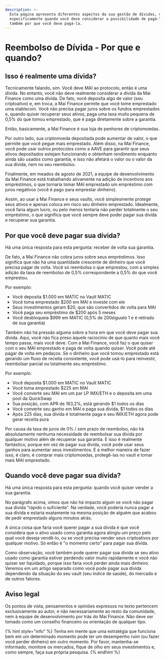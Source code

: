 ```yaml
---
description: >-
  Esta página apresenta diferentes aspectos da sua gestão de dívidas, mais
  especificamente quando você deve considerar a possibilidade de pagá-la, mas
  também por que você deve pagá-la.
---
```


# Reembolso de Dívida - Por que e quando?

## Isso é realmente uma dívida?

Tecnicamente falando, sim. Você deve MAI ao protocolo, então é uma dívida. No entanto, você não deve realmente considerar a dívida da Mai Finance como uma dívida. De fato, você deposita algo de valor (seu criptoativo) e, em troca, a Mai Finance permite que você tome emprestado uma stablecoin. Você não precisa pagar juros sobre os fundos emprestados e, quando quiser recuperar seus ativos, paga uma taxa muito pequena de 0,5% do que tomou emprestado, que é paga diretamente sobre a garantia.

Então, basicamente, a Mai Finance é sua loja de penhores de criptomoedas.

Por outro lado, sua criptomoeda depositada pode aumentar de valor, o que permite que você pegue mais emprestado. Além disso, na Mai Finance, você pode usar outros protocolos como a AAVE para garantir que seus ativos depositados estejam funcionando e obtenham rendimento enquanto ainda são usados ​​como garantia, e isso não afetará o valor ou o valor da sua dívida, nem no seu reembolso.

Finalmente, em meados de agosto de 2021, a equipe de desenvolvimento da Mai Finance está trabalhando ativamente na adição de incentivos aos empréstimos, o que tornaria tomar MAI emprestado um empréstimo com juros negativos (você é pago para emprestar dinheiro).

Assim, ao usar a Mai Finance e seus vaults, você simplesmente protege seus ativos e apenas coloca em risco seu dinheiro emprestado. Idealmente, você faria algum lucro, ou pelo menos tentaria não perder totalmente o seu empréstimo, o que significa que você sempre deve poder pagar sua dívida e recuperar sua garantia.

## Por que você deve pagar sua dívida?

Há uma única resposta para esta pergunta: receber de volta sua garantia.

De fato, a Mai Finance não cobra juros sobre seus empréstimos. Isso significa que não há uma quantidade crescente de dinheiro que você precisa pagar de volta. Você só reembolsa o que emprestou, com a simples adição da taxa de reembolso de 0,5% correspondente a 0,5% do que você emprestou.

Por exemplo:

* Você deposita $1.000 em MATIC no Vault MATIC&#x20;
* Você toma emprestado $200 em MAI e investe com ele&#x20;
* Seus investimentos geram $20, que são convertidos de volta para MAI&#x20;
* Você paga seu empréstimo de $200 após 5 meses&#x20;
* Você desbloqueia $999 em MATIC (0,5% de $200 é igual a$ 1 e é retirado de sua garantia)

Também não há pressão alguma sobre a hora em que você deve pagar sua dívida. Aqui, você não fica preso àquele raciocínio de que quanto mais você tempo passa, mais você deve. Com a Mai Finance, você faz o que quiser com o seu MAI emprestado e paga de volta quando quiser. Você pode até pagar de volta em pedaços. Se o dinheiro que você tomou emprestado está gerando um fluxo de receita consistente, você pode usá-lo para reinvestir, reembolsar parcial ou totalmente seu empréstimo.

Por exemplo:

* Você deposita $1.000 em MATIC no Vault MATIC&#x20;
* Você toma emprestado $225 em MAI&#x20;
* Você converte seu MAI em um par LP IMX/ETH e o deposita em uma pool da QuickSwap&#x20;
* Sua posição, com APR de 163,2%, está gerando $1 todos os dias&#x20;
* Você converte seu ganho em MAI e paga sua dívida, $1 todos os dias&#x20;
* Após 225 dias, sua dívida é totalmente paga e seu IMX/ETH agora pode gerar receita pura

Por causa da taxa de juros de 0% / sem prazo de reembolso, não há absolutamente nenhuma necessidade de reembolsar sua dívida por qualquer motivo além de recuperar sua garantia. E isso é realmente fantástico, porque em vez de pagar sua dívida, você pode usar seus ganhos para aumentar seus investimentos. E a melhor maneira de fazer isso, é claro, é comprar mais criptomoedas, protegê-las no vault e tomar mais MAI emprestado.

## Quando você deve pagar sua dívida?

Há uma única resposta para esta pergunta: quando você quiser vender a sua garantia.

No parágrafo acima, vimos que não há impacto algum se você não pagar sua dívida "rápido o suficiente". Na verdade, você poderia nunca pagar a sua dívida e estaria exatamente na mesma posição de alguém que acabou de pedir emprestado alguns minutos atrás.

A única coisa que faria você querer pagar a sua dívida é que você considera que o ativo usado como garantia agora atingiu um preço pelo qual você deseja vendê-lo, ou se você precisa vender seus criptoativos por qualquer motivo. Só então é "o momento certo" para pagar sua dívida.

Como observação, você também pode querer pagar sua dívida se seu ativo usado como garantia estiver perdendo valor muito rapidamente e você não quiser ser liquidado, porque isso faria você perder ainda mais dinheiro. Veremos em um artigo separado como você pode pagar sua dívida dependendo da situação do seu vault (seu índice de saúde), do mercado e de outros fatores.



## Aviso legal

Os pontos de vista, pensamentos e opiniões expressos no texto pertencem exclusivamente ao autor, e não necessariamente ao resto da comunidade, nem à equipe de desenvolvimento por trás do Mai Finance. Não deve ser tomado como um conselho financeiro ou orientação de qualquer tipo.

{% hint style="info" %}
Tenha em mente que uma estratégia que funciona bem em um determinado momento pode ter um desempenho ruim (ou fazer você perder dinheiro) em outro momento. Por favor, mantenha-se informado, monitore os mercados, fique de olho em seus investimentos e, como sempre, faça sua própria pesquisa.
{% endhint %}
